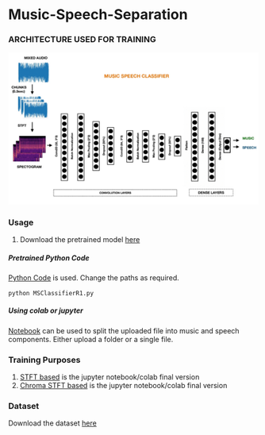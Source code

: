 # Music-Speech-Separation


### ARCHITECTURE USED FOR TRAINING

![MusicSpeechClassifier](MusicSpeechClassifier.jpg)


### Usage

1. Download the pretrained model [here](https://drive.google.com/file/d/1-8ghpk711viQxyKR-acVk0_ZRrV7-hd4/view?usp=sharing)

##### Pretrained Python Code

[Python Code](MSClassifierR1.py) is used. Change the paths as required.
```
python MSClassifierR1.py
```


##### Using colab or jupyter

[Notebook](MSClassifierR1.ipynb) can be used to split the uploaded file into music and speech components. Either upload a folder or a single file.


### Training Purposes

1. [STFT based](MSClassifierV2.ipynb) is the jupyter notebook/colab final version
2. [Chroma STFT based](MSClassifierV3.ipynb) is the jupyter notebook/colab final version


### Dataset

Download the dataset [here]()
